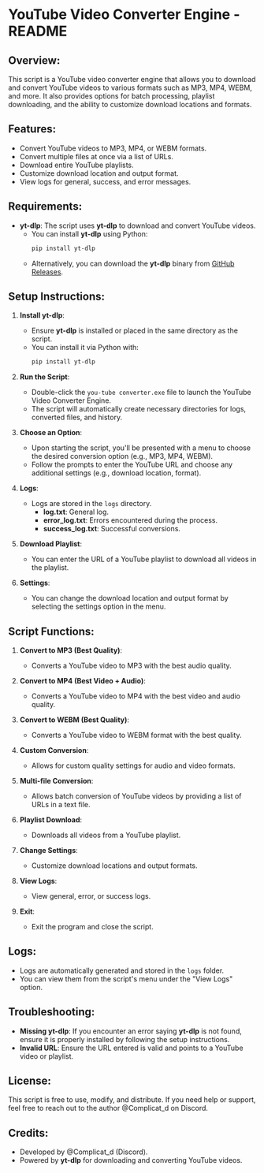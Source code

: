 YouTube Video Converter Engine - README
=======================================

Overview:
---------
This script is a YouTube video converter engine that allows you to download and convert YouTube videos to various formats such as MP3, MP4, WEBM, and more. It also provides options for batch processing, playlist downloading, and the ability to customize download locations and formats.

Features:
---------
- Convert YouTube videos to MP3, MP4, or WEBM formats.
- Convert multiple files at once via a list of URLs.
- Download entire YouTube playlists.
- Customize download location and output format.
- View logs for general, success, and error messages.

Requirements:
-------------
- **yt-dlp**: The script uses **yt-dlp** to download and convert YouTube videos.
  - You can install **yt-dlp** using Python:
    ```bash
    pip install yt-dlp
    ```
  - Alternatively, you can download the **yt-dlp** binary from [GitHub Releases](https://github.com/yt-dlp/yt-dlp/releases).

Setup Instructions:
-------------------
1. **Install yt-dlp**:
   - Ensure **yt-dlp** is installed or placed in the same directory as the script.
   - You can install it via Python with:
     ```bash
     pip install yt-dlp
     ```

2. **Run the Script**:
   - Double-click the `you-tube converter.exe` file to launch the YouTube Video Converter Engine.
   - The script will automatically create necessary directories for logs, converted files, and history.

3. **Choose an Option**:
   - Upon starting the script, you'll be presented with a menu to choose the desired conversion option (e.g., MP3, MP4, WEBM).
   - Follow the prompts to enter the YouTube URL and choose any additional settings (e.g., download location, format).

4. **Logs**:
   - Logs are stored in the `logs` directory.
     - **log.txt**: General log.
     - **error_log.txt**: Errors encountered during the process.
     - **success_log.txt**: Successful conversions.

5. **Download Playlist**:
   - You can enter the URL of a YouTube playlist to download all videos in the playlist.

6. **Settings**:
   - You can change the download location and output format by selecting the settings option in the menu.

Script Functions:
----------------
1. **Convert to MP3 (Best Quality)**:
   - Converts a YouTube video to MP3 with the best audio quality.

2. **Convert to MP4 (Best Video + Audio)**:
   - Converts a YouTube video to MP4 with the best video and audio quality.

3. **Convert to WEBM (Best Quality)**:
   - Converts a YouTube video to WEBM format with the best quality.

4. **Custom Conversion**:
   - Allows for custom quality settings for audio and video formats.

5. **Multi-file Conversion**:
   - Allows batch conversion of YouTube videos by providing a list of URLs in a text file.

6. **Playlist Download**:
   - Downloads all videos from a YouTube playlist.

7. **Change Settings**:
   - Customize download locations and output formats.

8. **View Logs**:
   - View general, error, or success logs.

9. **Exit**:
   - Exit the program and close the script.

Logs:
-----
- Logs are automatically generated and stored in the `logs` folder.
- You can view them from the script's menu under the "View Logs" option.

Troubleshooting:
----------------
- **Missing yt-dlp**: If you encounter an error saying **yt-dlp** is not found, ensure it is properly installed by following the setup instructions.
- **Invalid URL**: Ensure the URL entered is valid and points to a YouTube video or playlist.

License:
--------
This script is free to use, modify, and distribute. If you need help or support, feel free to reach out to the author @Complicat_d on Discord.

Credits:
--------
- Developed by @Complicat_d (Discord).
- Powered by **yt-dlp** for downloading and converting YouTube videos.

